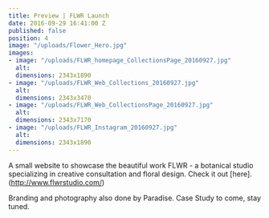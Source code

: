```yaml
---
title: Preview | FLWR Launch
date: 2016-09-29 16:41:00 Z
published: false
position: 4
image: "/uploads/Flower_Hero.jpg"
images:
- image: "/uploads/FLWR_homepage_CollectionsPage_20160927.jpg"
  alt: 
  dimensions: 2343x1890
- image: "/uploads/FLWR_Web_Collections_20160927.jpg"
  alt: 
  dimensions: 2343x3470
- image: "/uploads/FLWR_Web_CollectionsPage_20160927.jpg"
  alt: 
  dimensions: 2343x7170
- image: "/uploads/FLWR_Instagram_20160927.jpg"
  alt: 
  dimensions: 2343x1890
---
```


A small website to showcase the beautiful work FLWR - a botanical studio specializing in creative consultation and floral design. Check it out [here].(http://www.flwrstudio.com/)


Branding and photography also done by Paradise. Case Study to come, stay tuned.

